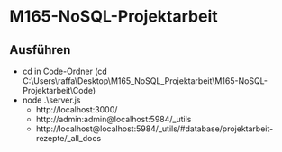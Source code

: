 # M165-NoSQL-Projektarbeit

## Ausführen

- cd in Code-Ordner (cd C:\Users\raffa\Desktop\M165_NoSQL_Projektarbeit\M165-NoSQL-Projektarbeit\Code)
- node .\server.js
    - http://localhost:3000/
    - http://admin:admin@localhost:5984/_utils
    - http://localhost@localhost:5984/_utils/#database/projektarbeit-rezepte/_all_docs

